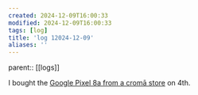 ```yaml
---
created: 2024-12-09T16:00:33
modified: 2024-12-09T16:00:33
tags: [log]
title: 'log 12024-12-09'
aliases: '' 
---
```


parent:: [[logs]]

I bought the [Google Pixel 8a from a cromā store](https://www.croma.com/google-pixel-8a-5g-8gb-ram-128gb-obsidian-2024-model/p/309156?srsltid=AfmBOopqI_3SnambqUBeY99wA4Mw1MDe9agjxT0oVwKzQxAYsyiwlPFt) on 4th.